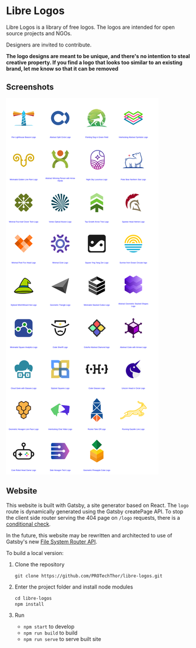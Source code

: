 # Libre Logos

Libre Logos is a library of free logos.
The logos are intended for open source projects and NGOs.

Designers are invited to contribute.

**The logo designs are meant to be unique, and there's no intention to steal creative property. If you find a logo that looks too similar to an existing brand, let me know so that it can be removed**

## Screenshots

![](screenshot.png)

## Website

This website is built with Gatsby, a site generator based on React. The `logo` route is dynamically generated using the Gatsby createPage API. To stop the client side router serving the 404 page on `/logo` requests, there is a [conditional check](./src/pages/404.js).

In the future, this website may be rewritten and architected to use of Gatsby's new [File System Router API](https://www.gatsbyjs.com/docs/reference/routing/creating-routes/#using-the-file-system-route-api).

To build a local version:

1. Clone the repository

    ``` 
    git clone https://github.com/PROTechThor/libre-logos.git
    ```
2. Enter the project folder and install node modules

    ``` 
    cd libre-logos
    npm install 
    ```
3. Run
    - `npm start` to develop
    - `npm run build` to build
    - `npm run serve` to serve built site
